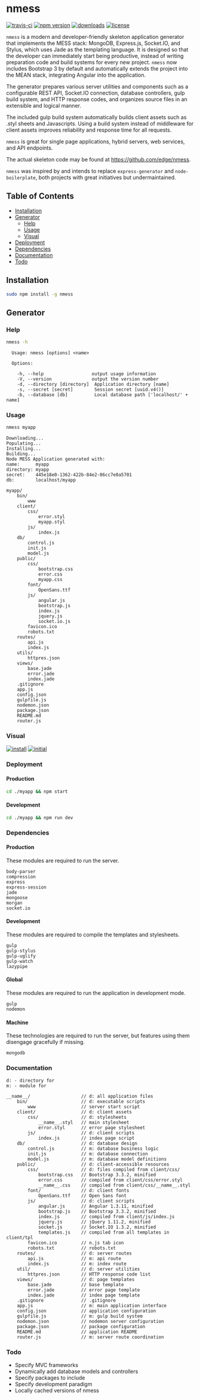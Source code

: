 # nmess

[![travis-ci](http://img.shields.io/travis/edge/nmess-generator.svg?style=flat-square)](https://travis-ci.org/edge/nmess-generator)
[![npm version](https://img.shields.io/npm/v/nmess.svg?style=flat-square)](https://npmjs.org/package/nmess)
[![downloads](http://img.shields.io/npm/dm/nmess.svg?style=flat-square)](https://npmjs.org/package/nmess)
[![license](http://img.shields.io/npm/l/nmess.svg?style=flat-square)](http://opensource.org/licenses/MIT)

`nmess` is a modern and developer-friendly skeleton application generator that implements the MESS stack: MongoDB, Express.js, Socket.IO, and Stylus, which uses Jade as the templating language. It is designed so that the developer can immediately start being productive, instead of writing preparation code and build systems for every new project. `nmess` now includes Bootstrap 3 by default and automatically extends the project into the MEAN stack, integrating Angular into the application.

The generator prepares various server utilities and components such as a configurable REST API, Socket.IO connection, database controllers, gulp build system, and HTTP response codes, and organizes source files in an extensible and logical manner.

The included gulp build system automatically builds client assets such as .styl sheets and Javascripts. Using a build system instead of middleware for client assets improves reliability and response time for all requests.

`nmess` is great for single page applications, hybrid servers, web services, and API endpoints.

The actual skeleton code may be found at https://github.com/edge/nmess.

`nmess` was inspired by and intends to replace `express-generator` and `node-boilerplate`, both projects with great initiatives but undermaintained.

## Table of Contents
* [Installation](#installation)
* [Generator](#generator)
    * [Help](#help)
    * [Usage](#usage)
    * [Visual](#visual)
* [Deployment](#deployment)
* [Dependencies](#dependencies)
* [Documentation](#documentation)
* [Todo](#todo)

## Installation
```sh
sudo npm install -g nmess
```

## Generator

### Help
```sh
nmess -h
```

```
  Usage: nmess [options] <name>

  Options:

    -h, --help                  output usage information
    -V, --version               output the version number
    -d, --directory [directory]  Application directory [name]
    -s, --secret [secret]        Session secret [uuid.v4()]
    -b, --database [db]          Local database path ['localhost/' + name]
```

### Usage
```sh
nmess myapp
```

```
Downloading...
Populating...
Installing...
Building...
Node MESS Application generated with:
name:      myapp
directory: myapp
secret:    445e18e0-1362-422b-84e2-06cc7e0a5701
db:        localhost/myapp
```

```
myapp/
    bin/
        www
    client/
        css/
            error.styl
            myapp.styl
        js/
            index.js
    db/
        control.js
        init.js
        model.js
    public/
        css/
            bootstrap.css
            error.css
            myapp.css
        font/
            OpenSans.ttf
        js/
            angular.js
            bootstrap.js
            index.js
            jquery.js
            socket.io.js
        favicon.ico
        robots.txt
    routes/
        api.js
        index.js
    utils/
        httpres.json
    views/
        base.jade
        error.jade
        index.jade
    .gitignore
    app.js
    config.json
    gulpfile.js
    nodemon.json
    package.json
    README.md
    router.js
```

### Visual
[![install](http://i.j2.io/30OP.png)](http://i.j2.io/30OP.png)
[![initial](http://i.j2.io/FX1K.png)](http://i.j2.io/FX1K.png)

### Deployment
#### Production
```sh
cd ./myapp && npm start
```
#### Development
```sh
cd ./myapp && npm run dev
```

### Dependencies
#### Production
These modules are required to run the server.
```
body-parser
compression
express
express-session
jade
mongoose
morgan
socket.io
```
#### Development
These modules are required to compile the templates and stylesheets.
```
gulp
gulp-stylus
gulp-uglify
gulp-watch
lazypipe
```
#### Global
These modules are required to run the application in development mode.
```
gulp
nodemon
```
#### Machine
These technologies are required to run the server, but features using them disengage gracefully if missing.
```
mongodb
```

### Documentation
```
d: - directory for
m: - module for
```

```
__name__/                   // d: all application files
    bin/                    // d: executable scripts
        www                 // server start script
    client/                 // d: client assets
        css/                // d: stylesheets
            __name__.styl   // main stylesheet
            error.styl      // error page stylesheet
        js/                 // d: client scripts
            index.js        // index page script
    db/                     // d: database design
        control.js          // m: database business logic
        init.js             // m: database connection
        model.js            // m: database model definitions
    public/                 // d: client-accessible resources
        css/                // d: files compiled from client/css/
            bootstrap.css   // Bootstrap 3.3.2, minified
            error.css       // compiled from client/css/error.styl
            __name__.css    // compiled from client/css/__name__.styl
        font/               // d: client fonts
            OpenSans.ttf    // Open Sans font
        js/                 // d: client scripts
            angular.js      // Angular 1.3.11, minified
            bootstrap.js    // Bootstrap 3.3.2, minified
            index.js        // compiled from client/js/index.js
            jquery.js       // jQuery 1.11.2, minified
            socket.js       // Socket.IO 1.3.2, minified
            templates.js    // compiled from all templates in client/tpl
        favicon.ico         // n.js tab icon
        robots.txt          // robots.txt
    routes/                 // d: server routes
        api.js              // m: api route
        index.js            // m: index route
    util/                   // d: server utilities
        httpres.json        // HTTP response code list
    views/                  // d: page templates
        base.jade           // base template
        error.jade          // error page template
        index.jade          // index page template
    .gitignore              // .gitignore
    app.js                  // m: main application interface
    config.json             // application configuration
    gulpfile.js             // m: gulp build system
    nodemon.json            // nodemon server configuration
    package.json            // package configuration
    README.md               // application README
    router.js               // m: server route coordination
```

### Todo
- Specify MVC frameworks
- Dynamically add database models and controllers
- Specify packages to include
- Specify development paradigm
- Locally cached versions of nmess
